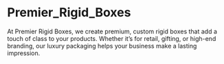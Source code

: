 # Premier_Rigid_Boxes
At Premier Rigid Boxes, we create premium, custom rigid boxes that add a touch of class to your products. Whether it’s for retail, gifting, or high-end branding, our luxury packaging helps your business make a lasting impression.
